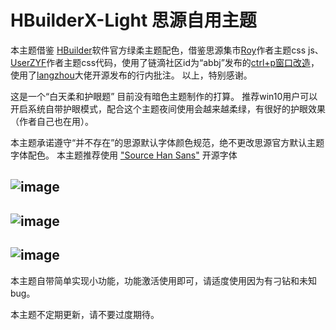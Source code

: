 # HBuilderX-Light 思源自用主题

本主题借鉴 [HBuilder](https://www.dcloud.io/hbuilderx.html)软件官方绿柔主题配色，借鉴思源集市[Roy](https://github.com/royc01)作者主题css js、[UserZYF](https://github.com/UserZYF)作者主题css代码，使用了链滴社区id为“abbj”发布的[ctrl+p窗口改造](https://ld246.com/article/1648269766832)，使用了[langzhou](https://github.com/langzhou/siyuan-note)大佬开源发布的行内批注。
以上，特别感谢。

这是一个“白天柔和护眼题” 目前没有暗色主题制作的打算。
推荐win10用户可以开启系统自带护眼模式，配合这个主题夜间使用会越来越柔绿，有很好的护眼效果（作者自己也在用）。

本主题承诺遵守“并不存在”的思源默认字体颜色规范，绝不更改思源官方默认主题字体配色。
本主题推荐使用 ["Source Han Sans"](https://github.com/adobe-fonts/source-han-sans) 开源字体 

![image](https://user-images.githubusercontent.com/97731736/169648221-b14ad3c3-6413-4b9a-8455-d02fca6ccf00.png)
---

![image](https://user-images.githubusercontent.com/97731736/169648233-72b43f7f-3f40-4297-aff4-0f1d4868fe0c.png)
---

![image](https://user-images.githubusercontent.com/97731736/169648243-d6adb09c-ce8f-48ff-bed3-3a9c79b4a2c9.png)
---

本主题自带简单实现小功能，功能激活使用即可，请适度使用因为有刁钻和未知bug。

本主题不定期更新，请不要过度期待。
 
